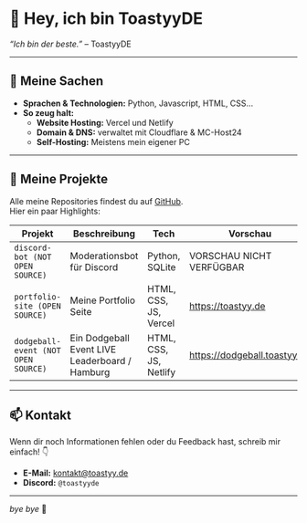 # 👋 Hey, ich bin ToastyyDE
*“Ich bin der beste.”* – ToastyyDE

---

## 🚀 Meine Sachen
- **Sprachen & Technologien:** Python, Javascript, HTML, CSS...
- **So zeug halt:**
  - **Website Hosting:** Vercel und Netlify
  - **Domain & DNS:** verwaltet mit Cloudflare & MC-Host24
  - **Self-Hosting:** Meistens mein eigener PC

---

## 📂 Meine Projekte
Alle meine Repositories findest du auf [GitHub](https://github.com/ToastyyDE).  
Hier ein paar Highlights:

| Projekt                             | Beschreibung                                   | Tech                    | Vorschau                     |
| ----------------------------------  | ---------------------------------------------- | ----------------------- | ---------------------------- |
| `discord-bot (NOT OPEN SOURCE)`     | Moderationsbot für Discord                     | Python, SQLite          | VORSCHAU NICHT VERFÜGBAR     |
| `portfolio-site (OPEN SOURCE)`      | Meine Portfolio Seite                          | HTML, CSS, JS, Vercel   | https://toastyy.de           |
| `dodgeball-event (NOT OPEN SOURCE)` | Ein Dodgeball Event LIVE Leaderboard / Hamburg | HTML, CSS, JS, Netlify  | https://dodgeball.toastyy.de |

---

## 📫 Kontakt
Wenn dir noch Informationen fehlen oder du Feedback hast, schreib mir einfach! 👇
- **E-Mail:** [kontakt@toastyy.de](mailto:kontakt@toastyy.de)  
- **Discord:** `@toastyyde`

---

*bye bye* 🚀
